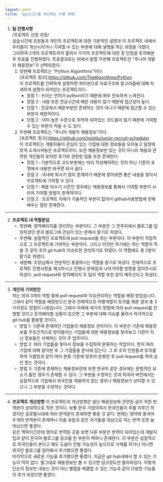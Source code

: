 ```yaml
---
layout: post
title: "quiz(2)를 대신하는 수행 과제"
---
```

1. **팀 진행사항**   
  /프로젝트 선정 과정/   
  실습시간에 조원들과 개인의 프로젝트에 대한 기본적인 설명과 이 프로젝트 내에서 우리들이 개선시키거나 기여할 수 있는 부분에 대해 설명을 하는 과정을 거쳤다.   
  그리하여 2개의 프로젝트까지 좁혀서 각각의 프로젝트에 대한 장 단점을 토의해본 후 투표를 진행하였다. 투표결과로는 뒤에서 말할 두번째 프로젝트인 "주니어 개발자 채용정보"가 선택되었다.   
    1. 첫번째 프로젝트는 "Python Algorithms"이다.   
  [프로젝트 링크]:<https://github.com/TheAlgorithms/Python>   
  이 프로젝트를 간략하게 설명하면 파이썬으로 자료구조와 알고리즘에 대해 자세하게 설명이 되어있는 프로젝트이다.    
        - 장점 1 : 쓰이는 언어가 python이기 때문에 매우 친숙하게 느껴진다.   
        - 장점 2 : 내용 또한 전공시간에 배운 내용이 많기 때문에 접근성이 높다.   
        - 단점 1 : 전공에서 배운부분만 존재하는 것이 아니기 때문에 접근할 수 있는 부분이 제한적이다.   
        - 단점 2 : 이미 높은 수준으로 최적하 되어있는 코드들이 많기 때문에 기여할 수 있는 부분이 적을 수 도 있다.     
    2. 두번째 프로젝트는 "주니어 개발자 채용정보"이다.   
  [프로젝트 링크]:<https://github.com/jojoldu/junior-recruit-scheduler>   
  이 프로젝트는 개발자들이 관심이 있는 기업에 대한 정보들을 모아놓고 일정에 맞게 소개시켜놓은 프로젝트이다. 또한 채용정보만 있는 것이 아니라 채용과 관련된 개인들의 유익한 후기와 관련된 팁들 또한 존재한다.  
        - 장점 1 : 기본적으로 코드부분에는 따라 작성해야하는 것이 아닌 기존의 포맷에서 내용만 바꾸면 되서 쉽다.   
        - 장점 2 : 국내에 회사가 많이 존재하기 때문에 찾아보면 좋은 내용을 찾아서 프로젝트에 기여할 수 있다.   
        - 단점 1 : 채용 비수기 시즌인 경우에는 채용정보를 통해서 기여할 부분이 사라져 기여할 방법이 한계적이다.   
        - 단점 2 : 프로젝트 자체가 기술적인 부분이 없어서 github사용방법에 한해 배우는 점만 존재한다.   
___   
2. **프로젝트 내 역할분담**      
    - 첫번째: 정적페이지를 관리하는 부분이다. 그 부분은 그 전주차에서 블로그를 담당하셨던 분과 블로그에 관심이 있는 분께서 맡기로 하셨다.   
    - 두번째: 실질적인 프로젝트에 pull request를 하는 부분이다. 이 부분이 직접적으로 그 프로젝트에 기여하는 부분이다. 그리고 이것만 하기에는 하는 역할이 적을 것 같아 조의 git hub의 이슈또한 관리하기로 하였다. 이 역할에도 총 2분이 맡기로 하였다.   
    - 세번째: 조장님께서 전반적인 총괄하시는 역할을 맡기로 하셨다. 전체적으로 프로젝트 진행사항을 체크하시고 진행시 문제점과 나아가야할 방향을 잡아주시로 하셨다. pull request와 정적페이지 두 팀의 역할 또한 같이 해주신다고 하셨다.   
   
___   
3. **개인의 기여방안**   
  저는 위의 3개의 역할 중에 pull request와 이슈관리하는 역할을 배정 받았습니다. 그래서 같이 역할을 배정받으신 분과 전체적으로 어떻게할지 토의를 해본 결과 총 3가지정도 방법이 나왔습니다. 그래서 아래에 세가지 방법에 따라 pull request를 진행할 것이고 토의해야할 상황이 있으면 그 부분에 대해 이슈를 올려서 적극적으로 git hub를 활용할 것이다.   
    - 방법 1: 기존에 존재하던 기업들의 채용정보 관리이다. 이 부분은 기존에 채용정보를 무조건적으로 받아들이는 기업들에 대한 채용정보를 찾아보고 기한이 지난 정보들은 삭제하는 것이 주 업무이다.   
    - 방법 2: 여러 기업들을 찾아서 정보를 수집하여 분류하는 작업이다. 먼저 여러 기업에 대해 알아본 후 그 기업들을 문서에 담는다. 그 후 조의 인원들과 토의를 하여 거름망과 같이 여러 분류 기준에 맞추어 분류한 후 pull request를 하여 승인 받는 것이다.   
    - 방법 3: 기존에 존재하는 채용정보란에 보면 한국어 같은 경우에는 문법적인 요소가 틀린 경우가 존재할 수 있다. 그 부분을 수정하는 것과 외국어 버전에서는 실질적으로 기업에서 외국인을 채용하지 않는 경우나 채용정보가 상이할 수 있으니 그 부분을 수정하는 것이다.   
   
___   
4. **프로젝트 개선방향**
  이 프로젝트의 개선방향은 일단 채용정보와 관련된 글이 적힌 번역본이 상대적으로 적은 것이다. 보통 한국 기업이여서 한국인들이 주를 이루긴 하겠지만 글로벌시대에 여러 번역본이 존재하면 좋을 것 같다. 현재는 영어와 중국어 두개의 번역본이 존재하니 차츰 유럽과 같은 국가들을 대상으로 하는 번역 또한 늘어났으면 좋겠다.   
  같은 맥락이긴한데 영어로 번역된 곳을 보면 다른 부분은 번역이 되어있는데 개발자 팁과 같이 한국어 블로그를 링크를 한 부분이 떡하니 존재한다. 이 부분은 실질적으로 외국인들이 본다고 해도 도움이 안될 가능성이 높으므로 삭제를 하거나 아니면 외국인 블로그를 알아봐서 추가했으면 좋겠다.   
  마지막으로 새로운 기능을 추가했으면 좋겠다. 지금은 git hub내에서 할 수 있는 기능이 딱히 없다. 말그대로 채용정보만 볼 수 있으면 링크정도만 올라와있다. 이렇게 단순히 정보만 내놓는 것이 아닌 별점을 체클할 수 있는 기능과 같이 다양한 기능들이 추가 되었으면 좋겠다.

   

  
  
  
